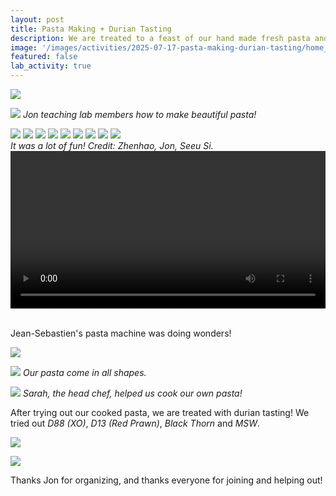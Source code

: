 ```yaml
---
layout: post
title: Pasta Making + Durian Tasting
description: We are treated to a feast of our hand made fresh pasta and authentic MSW durians.
image: '/images/activities/2025-07-17-pasta-making-durian-tasting/home_made_pasta.jpg'
featured: false
lab_activity: true
---
```


![](/images/activities/2025-07-17-pasta-making-durian-tasting/jon_teaching.jpg)

![](/images/activities/2025-07-17-pasta-making-durian-tasting/jon_teaching_aarthi.jpg)
*Jon teaching lab members how to make beautiful pasta!*

<div class="gallery-box">
  <div class="gallery">
    <img src="/images/activities/2025-07-17-pasta-making-durian-tasting/resting_dough.jpg" loading="lazy">
    <img src="/images/activities/2025-07-17-pasta-making-durian-tasting/making_pasta.jpg" loading="lazy">
    <img src="/images/activities/2025-07-17-pasta-making-durian-tasting/pasta_machine.jpg" loading="lazy">
    <img src="/images/activities/2025-07-17-pasta-making-durian-tasting/aarthi.jpg" loading="lazy">
    <img src="/images/activities/2025-07-17-pasta-making-durian-tasting/zhenhao.jpg" loading="lazy">
    <img src="/images/activities/2025-07-17-pasta-making-durian-tasting/seeusi.jpg" loading="lazy">
    <img src="/images/activities/2025-07-17-pasta-making-durian-tasting/making_pasta_everyone.jpeg" loading="lazy">
    <img src="/images/activities/2025-07-17-pasta-making-durian-tasting/making_pasta_smiling.jpeg" loading="lazy">
    <img src="/images/activities/2025-07-17-pasta-making-durian-tasting/pasta_shapes.jpg" loading="lazy">
  </div>
  <em>It was a lot of fun! Credit: Zhenhao, Jon, Seeu Si.</em>
</div>

<video width="100%" controls>
  <source src="/images/activities/2025-07-17-pasta-making-durian-tasting/pasta_out.mp4" type="video/mp4">
</video>

<br>Jean-Sebastien's pasta machine was doing wonders!


![](/images/activities/2025-07-17-pasta-making-durian-tasting/js_amy_taha.jpeg)

![](/images/activities/2025-07-17-pasta-making-durian-tasting/made_pasta.jpg)
*Our pasta come in all shapes.*

![](/images/activities/2025-07-17-pasta-making-durian-tasting/head_chef_sarah.jpg)
*Sarah, the head chef, helped us cook our own pasta!*

After trying out our cooked pasta, we are treated with durian tasting! We tried out *D88 (XO)*, *D13 (Red Prawn)*, *Black Thorn* and *MSW*.


![](/images/activities/2025-07-17-pasta-making-durian-tasting/durian_shop.jpg)

![](/images/activities/2025-07-17-pasta-making-durian-tasting/durian_tasting.jpeg)


Thanks Jon for organizing, and thanks everyone for joining and helping out!